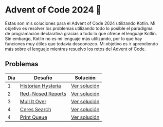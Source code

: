 # Advent of Code 2024 🎄

Estas son mis soluciones para el Advent of Code 2024 utilizando Kotlin. Mi objetivo es resolver los problemas utilizando todo lo posible el paradigma de programación declarativa gracias a todo lo que ofrece el lenguaje Kotlin. Sin embargo, Kotlin no es mi lenguaje más utilizando, por lo que hay funciones muy útiles que todavía desconozco. Mi objetivo es ir aprendiendo más sobre el lenguaje mientras resuelvo los retos del Advent of Code.


## Problemas

| Día | Desafío                                                   | Solución                    |
|-----|-----------------------------------------------------------|-----------------------------|
|  1  | [Historian Hysteria](https://adventofcode.com/2024/day/1) | [Ver solución](src/Day1.kt) |
|  2  | [Red-Nosed Reports](https://adventofcode.com/2024/day/2)  | [Ver solución](src/Day2.kt) |
|  3  | [Mull It Over](https://adventofcode.com/2024/day/3)       | [Ver solución](src/Day3.kt) |
|  4  | [Ceres Search](https://adventofcode.com/2024/day/4)       | [Ver solución](src/Day4.kt) |
|  4  | [Print Queue](https://adventofcode.com/2024/day/5)        | [Ver solución](src/Day5.kt) |
